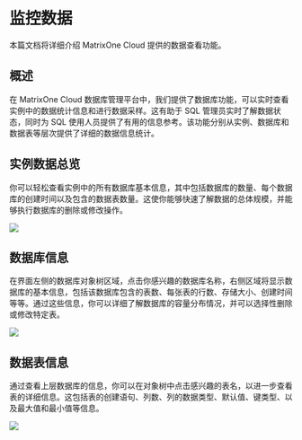 # 监控数据

本篇文档将详细介绍 MatrixOne Cloud 提供的数据查看功能。

## 概述

在 MatrixOne Cloud 数据库管理平台中，我们提供了数据库功能，可以实时查看实例中的数据统计信息和进行数据采样。这有助于 SQL 管理员实时了解数据状态，同时为 SQL 使用人员提供了有用的信息参考。该功能分别从实例、数据库和数据表等层次提供了详细的数据信息统计。

## 实例数据总览

你可以轻松查看实例中的所有数据库基本信息，其中包括数据库的数量、每个数据库的创建时间以及包含的数据表数量。这使你能够快速了解数据的总体规模，并能够执行数据库的删除或修改操作。

![](https://community-shared-data-1308875761.cos.ap-beijing.myqcloud.com/artwork/mocdocs/monitor/monitoring-3.png)

## 数据库信息

在界面左侧的数据库对象树区域，点击你感兴趣的数据库名称，右侧区域将显示数据库的基本信息，包括该数据库包含的表数、每张表的行数、存储大小、创建时间等等。通过这些信息，你可以详细了解数据库的容量分布情况，并可以选择性删除或修改特定表。

![](https://community-shared-data-1308875761.cos.ap-beijing.myqcloud.com/artwork/mocdocs/monitor/monitoring-4.png)

## 数据表信息

通过查看上层数据库的信息，你可以在对象树中点击感兴趣的表名，以进一步查看表的详细信息。这包括表的创建语句、列数、列的数据类型、默认值、键类型、以及最大值和最小值等信息。

![](https://community-shared-data-1308875761.cos.ap-beijing.myqcloud.com/artwork/mocdocs/monitor/monitoring-5.png)
